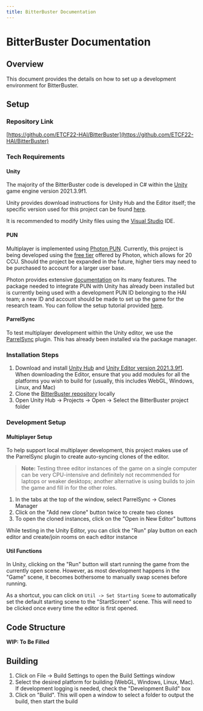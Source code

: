 ```yaml
---
title: BitterBuster Documentation
---
```


# BitterBuster Documentation
## Overview
This document provides the details on how to set up a development environment for BitterBuster.

## Setup
### Repository Link
[https://github.com/ETCF22-HAI/BitterBuster](https://github.com/ETCF22-HAI/BitterBuster)

### Tech Requirements
#### Unity
The majority of the BitterBuster code is developed in C# within the [Unity](https://unity.com/download) game engine version 2021.3.9f1.

Unity provides download instructions for Unity Hub and the Editor itself; the specific version used for this project can be found [here](https://unity.com/releases/editor/archive).

It is recommended to modify Unity files using the [Visual Studio](https://visualstudio.microsoft.com/downloads/) IDE. 

#### PUN
Multiplayer is implemented using [Photon PUN](https://www.photonengine.com/en-US/Photon). Currently, this project is being developed using the [free tier](https://www.photonengine.com/en-US/PUN/Pricing) offered by Photon, which allows for 20 CCU. Should the project be expanded in the future, higher tiers may need to be purchased to account for a larger user base.

Photon provides extensive [documentation](https://doc.photonengine.com/en-us/pun/current/getting-started/pun-intro/) on its many features. The package needed to integrate PUN with Unity has already been installed but is currently being used with a development PUN ID belonging to the HAI team; a new ID and account should be made to set up the game for the research team. You can follow the setup tutorial provided [here](https://doc.photonengine.com/en-us/pun/current/demos-and-tutorials/pun-basics-tutorial/intro).

#### ParrelSync
To test multiplayer development within the Unity editor, we use the [ParrelSync](https://github.com/VeriorPies/ParrelSync) plugin. This has already been installed via the package manager.

### Installation Steps
1. Download and install [Unity Hub](https://unity.com/download) and [Unity Editor version 2021.3.9f1](https://unity.com/releases/editor/archive). When downloading the Editor, ensure that you add modules for all the platforms you wish to build for (usually, this includes WebGL, Windows, Linux, and Mac)
2. Clone the [BitterBuster repository](https://github.com/ETCF22-HAI/BitterBuster) locally
3. Open Unity Hub -> Projects -> Open -> Select the BitterBuster project folder

### Development Setup
#### Multiplayer Setup
To help support local multiplayer development, this project makes use of the ParrelSync plugin to create auto-syncing clones of the editor. 

> **Note:** Testing three editor instances of the game on a single computer can be very CPU-intensive and definitely not recommended for laptops or weaker desktops; another alternative is using builds to join the game and fill in for the other roles.

1. In the tabs at the top of the window, select ParrelSync -> Clones Manager
2. Click on the "Add new clone" button twice to create two clones
3. To open the cloned instances, click on the "Open in New Editor" buttons

While testing in the Unity Editor, you can click the "Run" play button on each editor and create/join rooms on each editor instance

#### Util Functions
In Unity, clicking on the "Run" button will start running the game from the currently open scene. However, as most development happens in the "Game" scene, it becomes bothersome to manually swap scenes before running.

As a shortcut, you can click on `Util -> Set Starting Scene` to automatically set the default starting scene to the "StartScreen" scene. This will need to be clicked once every time the editor is first opened.

## Code Structure
**WIP: To Be Filled**

## Building
1. Click on File -> Build Settings to open the Build Settings window
2. Select the desired platform for building (WebGL, Windows, Linux, Mac). If development logging is needed, check the "Development Build" box
3. Click on "Build". This will open a window to select a folder to output the build, then start the build
